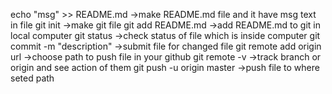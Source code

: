 
echo "msg" >> README.md
->make README.md file and it have msg text in file
git init
->make git file 
git add README.md
->add README.md to git in local computer
git status
->check status of file which is inside computer
git commit -m "description"
->submit file for changed file 
git remote add origin url
->choose path to push file in your github
git remote -v
->track branch or origin and see action of them 
git push -u origin master 
->push file to where seted path



